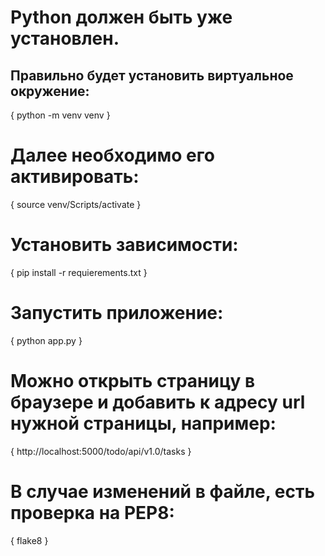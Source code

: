 # Python должен быть уже установлен.
## Правильно будет установить виртуальное окружение:
{ python -m venv venv } 
# Далее необходимо его активировать:
{ source venv/Scripts/activate }
# Установить зависимости:
{ pip install -r requierements.txt }
# Запустить приложение:
{ python app.py }
# Можно открыть страницу в браузере и добавить к адресу url нужной страницы, например:
{ http://localhost:5000/todo/api/v1.0/tasks }

# В случае изменений в файле, есть проверка на PEP8:
{ flake8 }